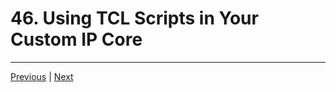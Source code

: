# 46. Using TCL Scripts in Your Custom IP Core

---

[Previous](./45_Populate-a-Block-Design-Using-TCL-Scripts.md) | [Next](./47_How-to-Create-Your-Own-Custom-TCL-Scripts.md)